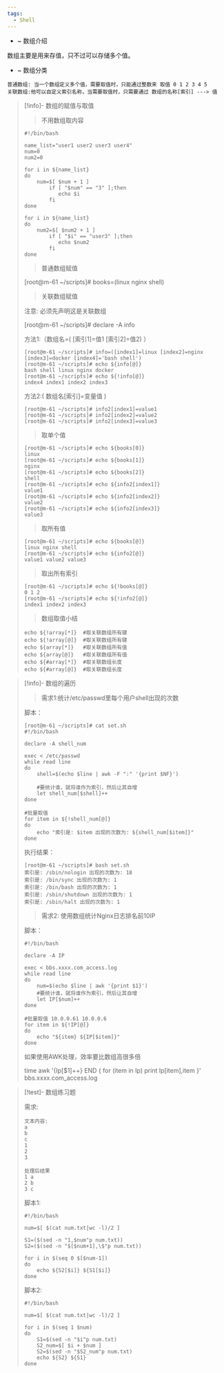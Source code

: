 ```yaml
---
tags:
  - Shell
---
```


- ~ 数组介绍

数组主要是用来存值，只不过可以存储多个值。

- ~ 数组分类

```plain
普通数组: 当一个数组定义多个值，需要取值时，只能通过整数来 取值 0 1 2 3 4 5
关联数组:他可以自定义索引名称，当需要取值时，只需要通过 数组的名称[索引] ---> 值
```

> [!info]- 数组的赋值与取值
> 
> 
> >不用数组取内容
> 
> ```plain
> #!/bin/bash
> 
> name_list="user1 user2 user3 user4"
> num=0
> num2=0
> 
> for i in ${name_list}
> do
>     num=$[ $num + 1 ]
>         if [ "$num" == "3" ];then
>            echo $i
>         fi
> done
> 
> for i in ${name_list}
> do
>     num2=$[ $num2 + 1 ]
>         if [ "$i" == "user3" ];then
>            echo $num2
>         fi
> done
> ```
> 
> >普通数组赋值
> 
> [root@m-61 ~/scripts]# books=(linux nginx shell)
> 
> >关联数组赋值
> 
> 注意: 必须先声明这是关联数组
> 
> [root@m-61 ~/scripts]# declare -A info
> 
> 方法1:（数组名=( [索引1]=值1 [索引2]=值2) ）
> 
> ```plain
> [root@m-61 ~/scripts]# info=([index1]=linux [index2]=nginx [index3]=docker [index4]='bash shell') 
> [root@m-61 ~/scripts]# echo ${info[@]}
> bash shell linux nginx docker
> [root@m-61 ~/scripts]# echo ${!info[@]}
> index4 index1 index2 index3
> ```
> 
> 方法2:( 数组名[索引]=变量值 )
> 
> ```plain
> [root@m-61 ~/scripts]# info2[index1]=value1
> [root@m-61 ~/scripts]# info2[index2]=value2
> [root@m-61 ~/scripts]# info2[index3]=value3
> ```
> 
> >取单个值
> 
> ```plain
> [root@m-61 ~/scripts]# echo ${books[0]}
> linux
> [root@m-61 ~/scripts]# echo ${books[1]}
> nginx
> [root@m-61 ~/scripts]# echo ${books[2]}
> shell
> [root@m-61 ~/scripts]# echo ${info2[index1]}
> value1
> [root@m-61 ~/scripts]# echo ${info2[index2]}
> value2
> [root@m-61 ~/scripts]# echo ${info2[index3]}
> value3
> ```
> 
> >取所有值
> 
> ```plain
> [root@m-61 ~/scripts]# echo ${books[@]}
> linux nginx shell
> [root@m-61 ~/scripts]# echo ${info2[@]}    
> value1 value2 value3
> ```
> 
> >取出所有索引
> 
> ```plain
> [root@m-61 ~/scripts]# echo ${!books[@]}
> 0 1 2
> [root@m-61 ~/scripts]# echo ${!info2[@]}  
> index1 index2 index3
> ```
> 
> >数组取值小结
> 
> ```plain
> echo ${!array[*]}  #取关联数组所有键
> echo ${!array[@]}  #取关联数组所有键
> echo ${array[*]}   #取关联数组所有值
> echo ${array[@]}   #取关联数组所有值
> echo ${#array[*]}  #取关联数组长度
> echo ${#array[@]}  #取关联数组长度
> ```
> 

> [!info]- 数组的遍历
> 
> 
> >需求1:统计/etc/passwd里每个用户shell出现的次数
> 
> 脚本：
> 
> ```plain
> [root@m-61 ~/scripts]# cat set.sh 
> #!/bin/bash
> 
> declare -A shell_num
> 
> exec < /etc/passwd 
> while read line
> do
>     shell=$(echo $line | awk -F ":" '{print $NF}')
> 
>     #要统计谁，就将谁作为索引，然后让其自增
>     let shell_num[$shell]++
> done
>     
> #批量取值
> for item in ${!shell_num[@]}
> do
>     echo "索引是: $item 出现的次数为: ${shell_num[$item]}"
> done
> ```
> 
> 执行结果：
> 
> ```plain
> [root@m-61 ~/scripts]# bash set.sh 
> 索引是: /sbin/nologin 出现的次数为: 18
> 索引是: /bin/sync 出现的次数为: 1
> 索引是: /bin/bash 出现的次数为: 1
> 索引是: /sbin/shutdown 出现的次数为: 1
> 索引是: /sbin/halt 出现的次数为: 1
> ```
> 
> >需求2: 使用数组统计Nginx日志排名前10IP
> 
> 脚本：
> 
> ```plain
> #!/bin/bash
> 
> declare -A IP
> 
> exec < bbs.xxxx.com_access.log 
> while read line
> do
>     num=$(echo $line | awk '{print $1}')
>     #要统计谁，就将谁作为索引，然后让其自增
>     let IP[$num]++
> done
>     
> #批量取值 10.0.0.61 10.0.0.6
> for item in ${!IP[@]}
> do
>     echo "${item} ${IP[$item]}"
> done
> ```
> 
> 如果使用AWK处理，效率要比数组高很多倍
> 
> time awk '{Ip[$1]++} END { for (item in Ip) print Ip[item],item }' bbs.xxxx.com_access.log
> 

> [!test]- 数组练习题
> 
> 
> 需求:
> 
> ```plain
> 文本内容:
> a
> b
> c
> 1
> 2
> 3
> 
> 处理后结果
> 1 a
> 2 b
> 3 c
> ```
> 
> 脚本1:
> 
> ```plain
> #!/bin/bash
> 
> num=$[ $(cat num.txt|wc -l)/2 ]
> 
> S1=($(sed -n "1,$num"p num.txt))
> S2=($(sed -n "$[$num+1],\$"p num.txt))
> 
> for i in $(seq 0 $[$num-1])
> do
>     echo ${S2[$i]} ${S1[$i]}
> done
> ```
> 
> 脚本2:
> 
> ```plain
> #!/bin/bash
> 
> num=$[ $(cat num.txt|wc -l)/2 ]
> 
> for i in $(seq 1 $num)
> do
>     S1=$(sed -n "$i"p num.txt)
>     S2_num=$[ $i + $num ]
>     S2=$(sed -n "$S2_num"p num.txt)
>     echo ${S2} ${S1}
> done
> ```
> 
> 